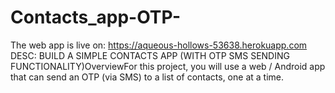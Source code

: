# Contacts_app-OTP-
The web app is live on: https://aqueous-hollows-53638.herokuapp.com
DESC: BUILD  A  SIMPLE  CONTACTS  APP  (WITH  OTP  SMS  SENDING  FUNCTIONALITY)OverviewFor  this  project,  you  will  use  a  web  /  Android  app  that  can  send  an  OTP  (via  SMS)  to  a  list  of  contacts,  one  at  a  time.

